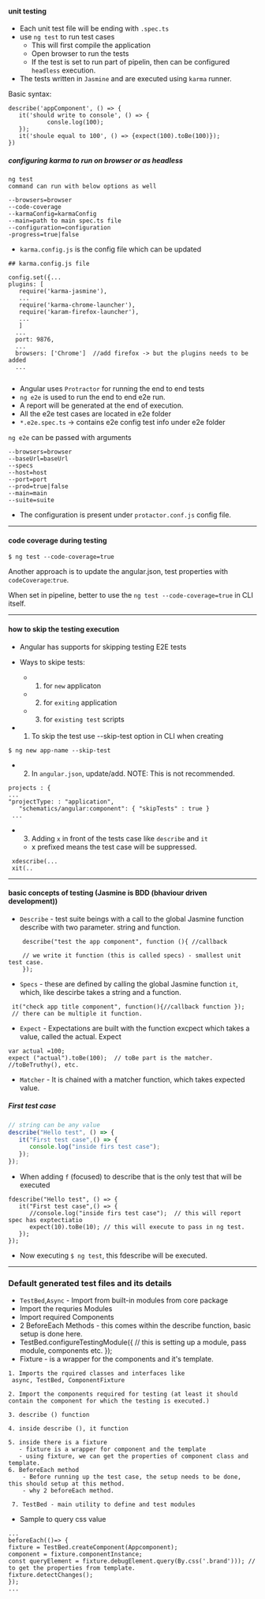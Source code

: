 #### unit testing
 - Each unit test file will be ending with `.spec.ts`
 - use `ng test` to run test cases
     - This will first compile the application
     - Open browser to run the tests
     - If the test is set to run part of pipelin, then can be configured `headless` execution.
  - The tests written in `Jasmine` and are executed using `karma` runner.

Basic syntax:
  ```
  describe('appComponent', () => {
     it('should write to console', () => {
             consle.log(100);
     });
     it('shoule equal to 100', () => {expect(100).toBe(100)});
  })
  ```
##### configuring karma to run on browser or as headless
 ```
 ng test 
 command can run with below options as well
 
 --browsers=browser
 --code-coverage
 --karmaConfig=karmaConfig
 --main=path to main spec.ts file
 --configuration=configuration
 -progress=true|false
 ```
- `karma.config.js` is the config file which can be updated

```
## karma.config.js file

config.set({...
plugins: [
   require('karma-jasmine'),
   ...
   require('karma-chrome-launcher'),
   require('karam-firefox-launcher'),
   ...
   ]
  ...
  port: 9876,
  ...
  browsers: ['Chrome']  //add firefox -> but the plugins needs to be added
  ...
  
```
- Angular uses `Protractor` for running the end to end tests
- `ng e2e` is used to run the end to end e2e run.
- A report will be generated at the end of execution.
- All the e2e test cases are located in e2e folder
- `*.e2e.spec.ts` -> contains e2e config test info under e2e folder

`ng e2e` can be passed with arguments
```
--browsers=browser
--baseUrl=baseUrl
--specs
--host=host
--port=port
--prod=true|false
--main=main
--suite=suite
```
 - The configuration is present under `protactor.conf.js` config file.
----------------

#### code coverage during testing
```
$ ng test --code-coverage=true
```
Another approach is to update the angular.json, test properties with `codeCoverage`:`true`.

When set in pipeline, better to use the `ng test --code-coverage=true` in CLI itself.

-----

#### how to skip the testing execution
  - Angular has supports for skipping testing E2E tests
  - Ways to skipe tests:
     - 1. for `new` applicaton
     - 2. for `exiting` application
     - 3. for `existing test` scripts
     
- 1. To skip the test use --skip-test option in CLI when creating 
```
$ ng new app-name --skip-test
```
- 2. In `angular.json`, update/add. NOTE: This is not recommended.
```
projects : {
...
"projectType: : "application",
   "schematics/angular:component": { "skipTests" : true }
 ...  
```
- 3. Adding `x` in front of the tests case like `describe` and `it`
    - x prefixed means the test case will be suppressed.
```
 xdescribe(...
 xit(..
```
-------

#### basic concepts of testing (Jasmine is BDD (bhaviour driven development))

- `Describe` - test suite beings with a call to the global Jasmine function describe with two parameter. string and function.
```
    describe("test the app component", function (){ //callback
    
    // we write it function (this is called specs) - smallest unit test case.
    });
```
- `Specs` - these are defined by calling the global Jasmine function `it`, which, like descirbe takes a string and a function.
```
 it("check app title component", function(){//callback function });
 // there can be multiple it function.
```
- `Expect` - Expectations are built with the function excpect which takes a value, called the actual. Expect 
```
var actual =100;
expect ("actual").toBe(100);  // toBe part is the matcher.
//toBeTruthy(), etc.
```
- `Matcher` - It is chained with a matcher function, which takes expected value.

##### First test case
```js
// string can be any value
describe("Hello test", () => {
   it("First test case",() => { 
      console.log("inside firs test case");
   });
});
```
- When adding `f` (focused) to describe that is the only test that will be executed
```
fdescribe("Hello test", () => {
   it("First test case",() => { 
      //console.log("inside firs test case");  // this will report spec has exptectiatio
      expect(10).toBe(10); // this will execute to pass in ng test.
   });
});
```
 - Now executing `$ ng test`, this fdescribe will be executed.
-------------
### Default generated test files and its details

- `TestBed`,`Async` - Import from built-in modules from core package
- Import the requries Modules 
- Import required Components
- 2 BeforeEach Methods - this comes within the describe function, basic setup is done here.
- TestBed.configureTestingModule({ // this is setting up a module, pass module, components etc.  });
- Fixture - is a wrapper for the components and it's template.

```
1. Imports the rquired classes and interfaces like 
 async, TestBed, ComponentFixture
 
2. Import the components required for testing (at least it should contain the component for which the testing is executed.)

3. describe () function

4. inside describe (), it function

5. inside there is a fixture
   - fixture is a wrapper for component and the template
   - using fixture, we can get the properties of component class and template.
6. BeforeEach method
    - Before running up the test case, the setup needs to be done, this should setup at this method.
    - why 2 beforeEach method.
    
 7. TestBed - main utility to define and test modules
```
- Sample to query css value
```
...
beforeEach(()=> {
fixture = TestBed.createComponent(Appcomponent);
component = fixture.componentInstance;
const queryElement = fixture.debugElement.query(By.css('.brand'))); // to get the properties from template.
fixture.detectChanges();
});
...
```
